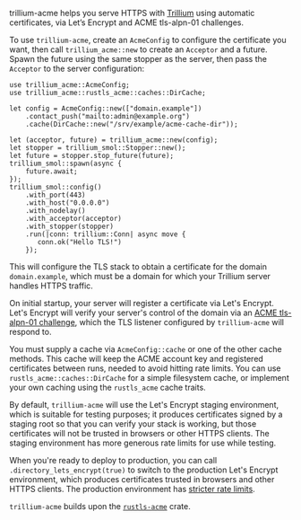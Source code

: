trillium-acme helps you serve HTTPS with [Trillium](https://trillium.rs) using automatic
certificates, via Let’s Encrypt and ACME tls-alpn-01 challenges.

To use `trillium-acme`, create an `AcmeConfig` to configure the certificate you want, then
call `trillium_acme::new` to create an `Acceptor` and a future. Spawn the future using the
same stopper as the server, then pass the `Acceptor` to the server configuration:

```rust,no_run
use trillium_acme::AcmeConfig;
use trillium_acme::rustls_acme::caches::DirCache;

let config = AcmeConfig::new(["domain.example"])
    .contact_push("mailto:admin@example.org")
    .cache(DirCache::new("/srv/example/acme-cache-dir"));

let (acceptor, future) = trillium_acme::new(config);
let stopper = trillium_smol::Stopper::new();
let future = stopper.stop_future(future);
trillium_smol::spawn(async {
    future.await;
});
trillium_smol::config()
    .with_port(443)
    .with_host("0.0.0.0")
    .with_nodelay()
    .with_acceptor(acceptor)
    .with_stopper(stopper)
    .run(|conn: trillium::Conn| async move {
       conn.ok("Hello TLS!")
    });
```

This will configure the TLS stack to obtain a certificate for the domain `domain.example`,
which must be a domain for which your Trillium server handles HTTPS traffic.

On initial startup, your server will register a certificate via Let's Encrypt. Let's Encrypt
will verify your server's control of the domain via an
[ACME tls-alpn-01 challenge](https://tools.ietf.org/html/rfc8737), which the TLS listener
configured by `trillium-acme` will respond to.

You must supply a cache via `AcmeConfig::cache` or one of the other cache methods. This cache
will keep the ACME account key and registered certificates between runs, needed to avoid
hitting rate limits. You can use `rustls_acme::caches::DirCache` for a simple filesystem
cache, or implement your own caching using the `rustls_acme` cache traits.

By default, `trillium-acme` will use the Let's Encrypt staging environment, which is suitable
for testing purposes; it produces certificates signed by a staging root so that you can verify
your stack is working, but those certificates will not be trusted in browsers or other HTTPS
clients. The staging environment has more generous rate limits for use while testing.

When you're ready to deploy to production, you can call `.directory_lets_encrypt(true)` to
switch to the production Let's Encrypt environment, which produces certificates trusted in
browsers and other HTTPS clients. The production environment has
[stricter rate limits](https://letsencrypt.org/docs/rate-limits/).

`trillium-acme` builds upon the [`rustls-acme`](https://crates.io/crates/rustls-acme) crate.
